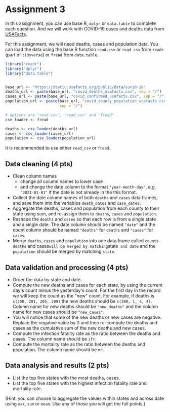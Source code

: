 # Assignment 3

In this assignment, you can use base R, `dplyr` or `data.table` to complete each
question. And we will work with COVID-19 cases and deaths data from [USAFacts](https://usafacts.org/visualizations/coronavirus-covid-19-spread-map/).

For this assignment, we will need deaths, cases and population data.
You can load the data using the base R function `read.csv` or `read_csv` from
`readr` (part of `tidyverse`) or `fread` from `data.table`.
```R
library("readr")
library("dplyr")
library("data.table")


base_url <- "https://static.usafacts.org/public/data/covid-19"
deaths_url <- paste(base_url, "covid_deaths_usafacts.csv", sep = "/")
cases_url <- paste(base_url, "covid_confirmed_usafacts.csv", sep = "/")
population_url <- paste(base_url, "covid_county_population_usafacts.csv",
                        sep = "/")

# options are "read.csv", "read_csv" and "fread"
csv_loader <- fread

deaths <- csv_loader(deaths_url)
cases <- csv_loader(cases_url)
population <- csv_loader(population_url)
```
It is recommended to use either `read_csv` or `fread`.


## Data cleaning (4 pts)
* Clean column names
  * change all column names to lower case
  * and change the date column to the format `"year-month-day"`,
  e.g. `"2021-01-01"` if the date is not already in the this format.
* Collect the date column names of both `deaths` and `cases` data frames, and
  save them into the variables `death_dates` and `case_dates`.
* Aggregate the deaths, cases and population from each county to their state
  using sum, and re-assign them to `deaths`, `cases` and `population`.
* Reshape the `deaths` and `cases` so that each row is from a single state and a
  single date. The date column should be named `"date"` and the count column should
  be named `"deaths"` for `deaths` and `"cases"` for `cases`.
* Merge `deaths`, `cases` and `population` into one data frame called `counts`.
  `deaths` and cases` will be merged by matching `state` and date` and the `population`
  should be merged by matching `state`.


## Data validation and processing (4 pts)
* Order the data by state and date.
* Compute the new deaths and cases for each state, by using the current day's
  count minus the yesterday's count. For the first day in the record we will keep
  the count as the "new" count. For example, if deaths is `c(200, 201, 205, 209)`
  the new deaths should be `c(200, 1, 4, 4)`. Column name for new deaths should be
  `"new_deaths"` and the column name for new cases should be `"new_cases"`.
* You will notice that some of the new deaths or new cases are negative. Replace
  the negative value by 0 and then re-compute the deaths and cases as the cumulative
  sum of the new deaths and new cases.
* Compute the infection fatality rate as the ratio between the deaths and cases.
  The column name should be `ifr`.
* Compute the mortality rate as the ratio between the deaths and population.
  The column name should be `mr`.


## Data analysis and results (2 pts)
* List the top five states with the most deaths, cases.
* List the top five states with the highest infection fatality rate and mortality rate.

(Hint: you can choose to aggregate the values within states and across date using `max`, `sum` or `mean`.
Use any of those you will get the full points.)
